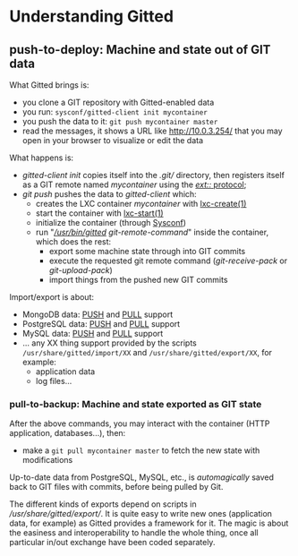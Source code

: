 # Understanding Gitted

## push-to-deploy: Machine and state out of GIT data

What Gitted brings is:
* you clone a GIT repository with Gitted-enabled data
* you run: ``` sysconf/gitted-client init mycontainer ```
* you push the data to it: ``` git push mycontainer master ```
* read the messages, it shows a URL like http://10.0.3.254/ that you
  may open in your browser to visualize or edit the data

What happens is:
* _gitted-client init_ copies itself into the _.git/_ directory, then
  registers itself as a GIT remote named _mycontainer_ using the
  [_ext::_ protocol](http://git-scm.com/docs/git-remote-ext);
* _git push_ pushes the data to _gitted-client_ which:
    * creates the LXC container _mycontainer_ with
      [lxc-create(1)](http://lxc.sourceforge.net/man/lxc-create.html)
    * start the container with
      [lxc-start(1)](http://lxc.sourceforge.net/man/lxc-start.html)
    * initialize the container (through [Sysconf](https://github.com/geonef/sysconf.base))
    * run "_[/usr/bin/gitted](../tree/usr/bin/gitted) git-remote-command_"
      inside the container, which does the rest:
        * export some machine state through into GIT commits
        * execute the requested git remote command (_git-receive-pack_
          or _git-upload-pack_)
        * import things from the pushed new GIT commits


Import/export is about:
* MongoDB data:
  [PUSH](../tree/usr/share/gitted/import/mongodb) and
  [PULL](../tree/usr/share/gitted/export/mongodb) support
* PostgreSQL data:
  [PUSH](../tree/usr/share/gitted/import/postgresql) and
  [PULL](../tree/usr/share/gitted/export/postgresql) support
* MySQL data:
  [PUSH](../tree/usr/share/gitted/import/mysql) and
  [PULL](../tree/usr/share/gitted/export/mysql) support
 * ... any XX thing support provided by the scripts
   ```/usr/share/gitted/import/XX``` and
   ```/usr/share/gitted/export/XX```, for example:
     * application data
     * log files...


### pull-to-backup: Machine and state exported as GIT state

After the above commands, you may interact with the container (HTTP
application, databases...), then:
* make a ``` git pull mycontainer master ``` to fetch the new state
  with modifications

Up-to-date data from PostgreSQL, MySQL, etc., is _automagically_ saved
back to GIT files with commits, before being pulled by Git.

The different kinds of exports depend on scripts in
_/usr/share/gitted/export/_. It is quite easy to write new ones
(application data, for example) as Gitted provides a framework for
it. The magic is about the easiness and interoperability to handle the
whole thing, once all particular in/out exchange have been coded
separately.
